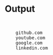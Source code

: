 <h1>Output</h1>
<br>
<pre>
    github.com
    youtube.com       
    google.com        
    linkedin.com 
</pre>